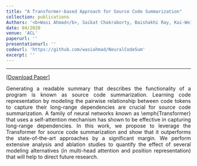 ```yaml
---
title: "A Transformer-based Approach for Source Code Summarization"
collection: publications
Authors: '<b>Wasi Ahmad</b>, Saikat Chakraborty, Baishakhi Ray, Kai-Wei Chang.'
date: 04/2020
venue: 'ACL'
paperurl: ''
presentationurl: ''
codeurl: 'https://github.com/wasiahmad/NeuralCodeSum'
excerpt: ''
---
```

---
<a href='https://wasiahmad.github.io/files/publications/2020/' target="_blank">[Download Paper]</a>

<p align="justify">
Generating a readable summary that describes the functionality of a program is known as source code summarization.
Learning code representation by modeling the pairwise relationship between code tokens to capture their long-range dependencies are crucial for source code summarization.
A family of neural networks known as \emph{Transformer} that uses a self-attention mechanism has shown to be effective in capturing long-range dependencies. 
In this work, we propose to leverage the Transformer for source code summarization and show that it outperforms the state-of-the-art approaches by a significant margin.
We perform extensive analysis and ablation studies to quantify the effect of several modeling alternatives (in multi-head attention and position representation) that will help to direct future research.
</p>
